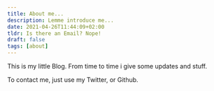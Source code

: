 ```yaml
---
title: About me... 
description: Lemme introduce me...
date: 2021-04-26T11:44:09+02:00
tldr: Is there an Email? Nope!
draft: false
tags: [about]
---
```


This is my little Blog.
From time to time i give some updates and stuff.

To contact me, just use my Twitter, or Github.

